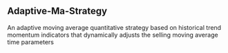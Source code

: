 ## Adaptive-Ma-Strategy
An adaptive moving average quantitative strategy based on historical trend momentum indicators that dynamically adjusts the selling moving average time parameters
